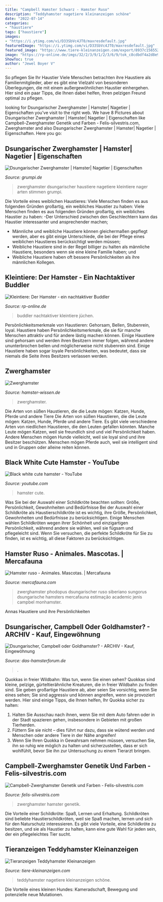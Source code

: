 ```yaml
---
title: "Campbell Hamster Schwarz - Hamster Ruso"
description: "Teddyhamster nagetiere kleinanzeigen schöne"
date: "2022-07-14"
categories:
- "haustiere"
tags: ["haustiere"]
images:
- "https://i.ytimg.com/vi/D33SbVc4JT0/maxresdefault.jpg"
featuredImage: "https://i.ytimg.com/vi/D33SbVc4JT0/maxresdefault.jpg"
featured_image: "https://www.tiere-kleinanzeigen.com/export/8937c1565526e56ab78a766d7388f.jpg"
image: "https://rp-online.de/imgs/32/2/3/9/1/2/3/6/9/tok_c8cdbdf4a2d8e938dd82d5921a9a3925/w306_h175_x470_y264_c901c6e9071b5bab.jpg"
ShowToc: true
author: "Jewel Boyer V"
---
```



So pflegen Sie Ihr Haustier
Viele Menschen betrachten ihre Haustiere als Familienmitglieder, aber es gibt eine Vielzahl von besonderen Überlegungen, die mit einem außergewöhnlichen Haustier einhergehen. Hier sind ein paar Tipps, die Ihnen dabei helfen, Ihren pelzigen Freund optimal zu pflegen.

	

		
looking for Dsungarischer Zwerghamster | Hamster| Nagetier | Eigenschaften you've visit to the right web. We have 8 Pictures about Dsungarischer Zwerghamster | Hamster| Nagetier | Eigenschaften like Campbell-Zwerghamster Genetik und Farben - Felis-silvestris.com, Zwerghamster and also Dsungarischer Zwerghamster | Hamster| Nagetier | Eigenschaften. Here you go:
		
    
## Dsungarischer Zwerghamster | Hamster| Nagetier | Eigenschaften

<img loading=lazy src="https://www.grumpi.de/cache/com_zoo/images/zwerghamster-grau_d27955388742e6cb848f430498b7011c.jpg" onerror="this.onerror=null;this.src='https://tse3.mm.bing.net/th?id=OIP.I5PaHIcE3-2kZ_2urO0IYQAAAA&amp;pid=15.1';" alt="Dsungarischer Zwerghamster | Hamster| Nagetier | Eigenschaften">

_Source: grumpi.de_

>zwerghamster dsungarischer haustiere nagetiere kleintiere nager arten stimmen grumpi. 

	

Die Vorteile eines weiblichen Haustieres: Viele Menschen finden es aus folgenden Gründen großartig, ein weibliches Haustier zu haben:
Viele Menschen finden es aus folgenden Gründen großartig, ein weibliches Haustier zu haben:
-Der Unterschied zwischen den Geschlechtern kann das Haustier interessanter und ansprechender machen;
- Männliche und weibliche Haustiere können gleichermaßen gepflegt werden, aber es gibt einige Unterschiede, die bei der Pflege eines weiblichen Haustieres berücksichtigt werden müssen;
- Weibliche Haustiere sind in der Regel billiger zu halten als männliche Haustiere, besonders wenn sie eine kleine Familie haben; und
- Weibliche Haustiere haben oft bessere Persönlichkeiten als ihre männlichen Kollegen.

    
## Kleintiere: Der Hamster - Ein Nachtaktiver Buddler

<img loading=lazy src="https://rp-online.de/imgs/32/2/3/9/1/2/3/6/9/tok_c8cdbdf4a2d8e938dd82d5921a9a3925/w306_h175_x470_y264_c901c6e9071b5bab.jpg" onerror="this.onerror=null;this.src='https://tse4.mm.bing.net/th?id=OIP.JnjHcQPbsS4PizKbiqpc2QAAAA&amp;pid=15.1';" alt="Kleintiere: Der Hamster - ein nachtaktiver Buddler">

_Source: rp-online.de_

>buddler nachtaktiver kleintiere jüchen. 

	

Persönlichkeitsmerkmale von Haustieren: Gehorsam, Bellen, Stubenrein, loyal.
Haustiere haben Persönlichkeitsmerkmale, die sie für manche Menschen attraktiv und für andere lästig machen können. Einige Haustiere sind gehorsam und werden ihren Besitzern immer folgen, während andere ununterbrochen bellen und möglicherweise nicht stubenrein sind. Einige Haustiere haben sogar loyale Persönlichkeiten, was bedeutet, dass sie niemals die Seite ihres Besitzers verlassen werden.

    
## Zwerghamster

<img loading=lazy src="http://hamster-wissen.de/Homepage/bilder/Hamsterarten/campbellchampagne.jpg" onerror="this.onerror=null;this.src='https://tse2.mm.bing.net/th?id=OIP.uQhbQdFcmkzFznao6Hr17wAAAA&amp;pid=15.1';" alt="Zwerghamster">

_Source: hamster-wissen.de_

>zwerghamster. 

	

Die Arten von süßen Haustieren, die die Leute mögen: Katzen, Hunde, Pferde und andere Tiere
Die Arten von süßen Haustieren, die die Leute mögen: Katzen, Hunde, Pferde und andere Tiere. Es gibt viele verschiedene Arten von niedlichen Haustieren, die den Leuten gefallen könnten. Manche Leute mögen Katzen, weil sie freundlich sind und viel Persönlichkeit haben. Andere Menschen mögen Hunde vielleicht, weil sie loyal sind und ihre Besitzer beschützen. Menschen mögen Pferde auch, weil sie intelligent sind und in Gruppen oder alleine reiten können.

    
## Black White Cute Hamster - YouTube

<img loading=lazy src="https://i.ytimg.com/vi/D33SbVc4JT0/maxresdefault.jpg" onerror="this.onerror=null;this.src='https://tse4.mm.bing.net/th?id=OIP.6dUh7aEbC9gGX541XUPCeAHaEK&amp;pid=15.1';" alt="Black white cute hamster - YouTube">

_Source: youtube.com_

>hamster cute. 

	

Was Sie bei der Auswahl einer Schildkröte beachten sollten: Größe, Persönlichkeit, Gewohnheiten und Bedürfnisse
Bei der Auswahl einer Schildkröte als Haustierschildkröte ist es wichtig, ihre Größe, Persönlichkeit, Gewohnheiten und Bedürfnisse zu berücksichtigen. Einige Menschen wählen Schildkröten wegen ihrer Schönheit und einzigartigen Persönlichkeit, während andere sie wählen, weil sie fügsam und pflegeleicht sind. Wenn Sie versuchen, die perfekte Schildkröte für Sie zu finden, ist es wichtig, all diese Faktoren zu berücksichtigen.

    
## Hamster Ruso - Animales. Mascotas. | Mercafauna

<img loading=lazy src="https://www.mercafauna.com/fotos/animales/148_phodopus_sungorus05.jpg" onerror="this.onerror=null;this.src='https://tse4.mm.bing.net/th?id=OIP.HKZYg17AZOYB_QDLK9vB2QHaE7&amp;pid=15.1';" alt="Hamster ruso - Animales. Mascotas. | Mercafauna">

_Source: mercafauna.com_

>zwerghamster phodopus dsungarischer ruso siberiano sungorus dsungarische hamsters mercafauna estimação academic jenis campbel monhamster. 

	

Annas Haustiere und ihre Persönlichkeiten

    
## Dsungarischer, Campbell Oder Goldhamster? - ARCHIV - Kauf, Eingewöhnung

<img loading=lazy src="http://up.picr.de/5366025.jpg" onerror="this.onerror=null;this.src='https://tse4.mm.bing.net/th?id=OIP._kn8-ETWQ66wo-GB5_NKBAHaE7&amp;pid=15.1';" alt="Dsungarischer, Campbell oder Goldhamster? - ARCHIV - Kauf, Eingewöhnung">

_Source: das-hamsterforum.de_

>. 

	

Quokkas in freier Wildbahn: Was tun, wenn Sie einen sehen?
Quokkas sind kleine, pelzige, gürteltierähnliche Kreaturen, die in freier Wildbahn zu finden sind. Sie geben großartige Haustiere ab, aber seien Sie vorsichtig, wenn Sie eines sehen; Sie sind aggressiv und können angreifen, wenn sie provoziert werden. Hier sind einige Tipps, die Ihnen helfen, Ihr Quokka sicher zu halten:
1. Halten Sie Ausschau nach ihnen, wenn Sie mit dem Auto fahren oder in der Stadt spazieren gehen, insbesondere in Gebieten mit großen Tierherden.
2. Füttern Sie sie nicht – dies führt nur dazu, dass sie wütend werden und Menschen oder andere Tiere in der Nähe angreifen!
3. Wenn Sie Ihren Quokka in Gewahrsam nehmen müssen, versuchen Sie, ihn so ruhig wie möglich zu halten und sicherzustellen, dass er sich wohlfühlt, bevor Sie ihn zur Untersuchung zu einem Tierarzt bringen.

    
## Campbell-Zwerghamster Genetik Und Farben - Felis-silvestris.com

<img loading=lazy src="https://image.jimcdn.com/app/cms/image/transf/dimension=495x1024:format=jpg/path/sc7211e7ed7989423/image/ideaca97774b614cd/version/1412077167/black.jpg" onerror="this.onerror=null;this.src='https://tse3.mm.bing.net/th?id=OIP.qB8ouaCECtPOrumqJfHsDAHaE8&amp;pid=15.1';" alt="Campbell-Zwerghamster Genetik und Farben - Felis-silvestris.com">

_Source: felis-silvestris.com_

>zwerghamster hamster genetik. 

	

Die Vorteile einer Schildkröte: Spaß, Lernen und Erhaltung.
Schildkröten sind beliebte Haustierschildkröten, weil sie Spaß machen, lernen und sich für den Naturschutz interessieren. Es gibt viele Vorteile, eine Schildkröte zu besitzen, und sie als Haustier zu halten, kann eine gute Wahl für jeden sein, der ein pflegeleichtes Tier sucht.

    
## Tieranzeigen Teddyhamster Kleinanzeigen

<img loading=lazy src="https://www.tiere-kleinanzeigen.com/export/8937c1565526e56ab78a766d7388f.jpg" onerror="this.onerror=null;this.src='https://tse3.mm.bing.net/th?id=OIP.Pi4Epyl5qcqMc6f9EAyT2wHaFb&amp;pid=15.1';" alt="Tieranzeigen Teddyhamster Kleinanzeigen">

_Source: tiere-kleinanzeigen.com_

>teddyhamster nagetiere kleinanzeigen schöne. 

	

Die Vorteile eines kleinen Hundes: Kameradschaft, Bewegung und potenzielle neue Mutationen.

